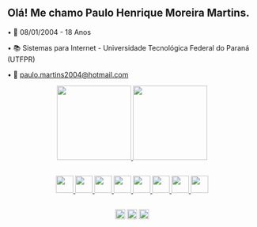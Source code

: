 ## Olá! Me chamo Paulo Henrique Moreira Martins.


• 📅 08/01/2004 - 18 Anos

• 📚 Sistemas para Internet - Universidade Tecnológica Federal do Paraná (UTFPR)

• 📧 paulo.martins2004@hotmail.com

<div align="center">
  <a href="https://github.com/PauloMoreiraa">
  <img height="150em" src="https://github-readme-stats.vercel.app/api?username=PauloMoreiraa&show_icons=true&theme=tokyonight&include_all_commits=true&count_private=true"/>
  <img height="150em" src="https://github-readme-stats.vercel.app/api/top-langs/?username=PauloMoreiraa&layout=compact&langs_count=7&theme=tokyonight"/>
</div>
  
  ##
  
<div align="center">
  <img src="https://cdn.jsdelivr.net/gh/devicons/devicon/icons/css3/css3-original.svg" height="35em" />
  <img src="https://cdn.jsdelivr.net/gh/devicons/devicon/icons/html5/html5-original.svg" height="35em" />
  <img src="https://cdn.jsdelivr.net/gh/devicons/devicon/icons/javascript/javascript-original.svg" height="35em" />
  <img src="https://cdn.jsdelivr.net/gh/devicons/devicon/icons/react/react-original.svg" height="35em" />
  <img src="https://cdn.jsdelivr.net/gh/devicons/devicon/icons/mysql/mysql-original-wordmark.svg" height="35em" />
  <img src="https://cdn.jsdelivr.net/gh/devicons/devicon/icons/laravel/laravel-plain-wordmark.svg" height="35em" />
  <img src="https://cdn.jsdelivr.net/gh/devicons/devicon/icons/php/php-original.svg" height="35em" />
  <img src="https://cdn.jsdelivr.net/gh/devicons/devicon/icons/sass/sass-original.svg" height="35em" />
</div>

  ##
  
<div align="center">
  <a href="https://www.instagram.com/paulo_mmoreira/" target="_blank"><img src="https://img.shields.io/badge/-Instagram-%23E4405F?style=for-the-    badge&logo=instagram&logoColor=white" target="_blank"  height="20em"></a>
  <a href = "mailto:paulo.moreira2004@hotmail.com"><img src="https://img.shields.io/badge/Microsoft_Outlook-0078D4?style=for-the-badge&logo=microsoft-outlook&logoColor=white" target="_blank" height="20em"></a>
  <a href="https://www.linkedin.com/in/paulomoreira2004/" target="_blank"><img src="https://img.shields.io/badge/-LinkedIn-%230077B5?style=for-the-badge&logo=linkedin&logoColor=white" height="20em" target="_blank"></a> 
</div>
    
